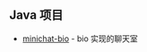 ## Java 项目

- [minichat-bio](https://github.com/follow1123/java-demo/blob/main/mini-chat/README.md) - bio 实现的聊天室